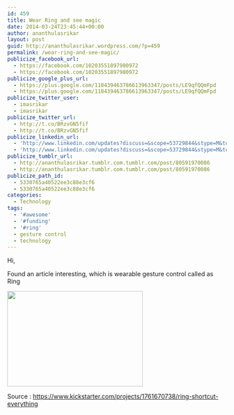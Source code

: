 ```yaml
---
id: 459
title: Wear Ring and see magic
date: 2014-03-24T23:45:44+00:00
author: ananthulasrikar
layout: post
guid: http://ananthulasrikar.wordpress.com/?p=459
permalink: /wear-ring-and-see-magic/
publicize_facebook_url:
  - https://facebook.com/10203551897980972
  - https://facebook.com/10203551897980972
publicize_google_plus_url:
  - https://plus.google.com/118439463786613963347/posts/LE9qfQQmFpd
  - https://plus.google.com/118439463786613963347/posts/LE9qfQQmFpd
publicize_twitter_user:
  - imasrikar
  - imasrikar
publicize_twitter_url:
  - http://t.co/BRzvGN5fif
  - http://t.co/BRzvGN5fif
publicize_linkedin_url:
  - 'http://www.linkedin.com/updates?discuss=&scope=53729844&stype=M&topic=5853926985113288704&type=U&a=FbBt'
  - 'http://www.linkedin.com/updates?discuss=&scope=53729844&stype=M&topic=5853926985113288704&type=U&a=FbBt'
publicize_tumblr_url:
  - http://ananthulasrikar.tumblr.com.tumblr.com/post/80591970086
  - http://ananthulasrikar.tumblr.com.tumblr.com/post/80591970086
publicize_path_id:
  - 5330765a40522ee3c88e3cf6
  - 5330765a40522ee3c88e3cf6
categories:
  - Technology
tags:
  - '#awesome'
  - '#funding'
  - '#ring'
  - gesture control
  - technology
---
```

Hi,

Found an article interesting, which is wearable gesture control called as Ring

<img src="https://s3.amazonaws.com/ksr/assets/001/684/431/b8bcc57e8d1aa7ffc6e3ffa012ec9011_large.png?1393501350" alt="" width="311" height="219" />

Source : <https://www.kickstarter.com/projects/1761670738/ring-shortcut-everything>